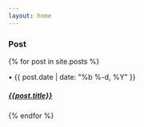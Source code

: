```yaml
---
layout: home
---
```


<div class="section scrollspy">
		<h3 class="header rigth">Post</h3>
</div>

{% for post in site.posts %}
<div class="s12 rigth">
		<div class="section scrollspy">
		<span class="post-meta">•  {{ post.date | date: "%b %-d, %Y" }}</span>
		<h5 class="header"><a href="{{post.url | prepend: site.baseurl}}"> {{post.title}}</a></h5>
			</div>
</div>
{% endfor %}

